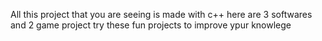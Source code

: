 All this project that you are seeing is made with c++ here are 3 softwares and 2 game project try these fun projects to improve ypur knowlege
